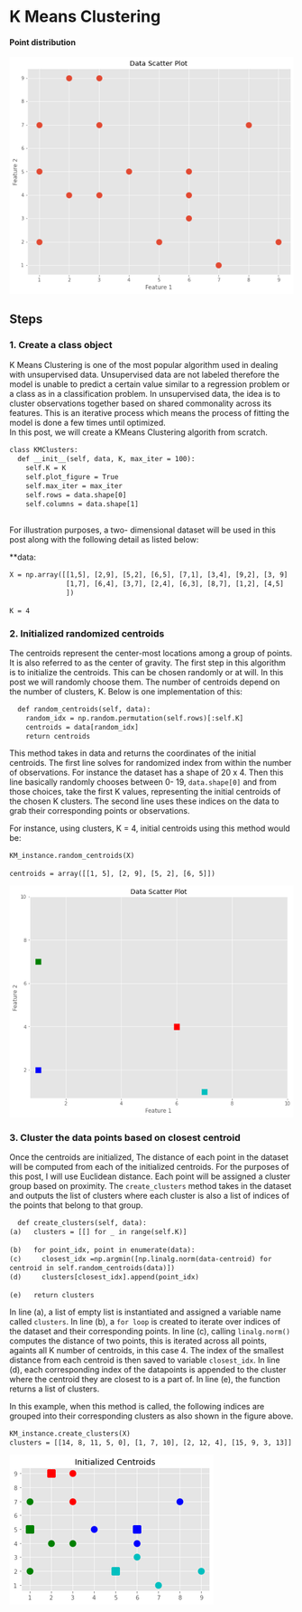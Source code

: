 # K Means Clustering

#### Point distribution 
![Scatter Plot](https://raw.githubusercontent.com/JenBanks8585/KMeans_project/main/Pics/scatter_data.png)

## Steps
### 1. Create a class object
  K Means Clustering is one of the most popular algorithm used in dealing with unsupervised data. Unsupervised data are not labeled therefore the model is unable to predict a certain value similar to a regression problem or a class as in a classification problem.  In unsupervised data, the idea is to cluster observations together based on shared commonality across its features.  This is an iterative process which means the process of fitting the model is done a few times until optimized.  
  In this post, we will create a KMeans Clustering algorith from scratch. 

```
class KMClusters:
  def __init__(self, data, K, max_iter = 100):
    self.K = K
    self.plot_figure = True
    self.max_iter = max_iter
    self.rows = data.shape[0]
    self.columns = data.shape[1]
  
```
For illustration purposes, a two- dimensional dataset will be used in this post along with the following detail as listed below:

**data:
```
X = np.array([[1,5], [2,9], [5,2], [6,5], [7,1], [3,4], [9,2], [3, 9]
              [1,7], [6,4], [3,7], [2,4], [6,3], [8,7], [1,2], [4,5]
              ])
              
K = 4
```


### 2. Initialized randomized centroids

  The centroids represent the center-most locations among a group of points. It is also referred to as the center of gravity. The first step in this algorithm is to    initialize the centroids. This can be chosen randomly or at will. In this post we will randomly choose them. The number of centroids depend on the number of clusters, K. 
Below is one implementation of this:

``` 
  def random_centroids(self, data):
    random_idx = np.random.permutation(self.rows)[:self.K]
    centroids = data[random_idx]
    return centroids
  ```
  
 This method takes in data and returns the coordinates of the initial centroids. The first line solves for randomized index from within the number of observations. For instance the dataset has a shape of 20 x 4. Then this line basically randomly chooses between 0- 19, `data.shape[0]` and from those choices, take the first K values, representing the initial centroids of the chosen K clusters.  The second line uses these indices on the data to grab their corresponding points or observations. 
 
 For instance, using clusters, K = 4, initial centroids using this method would be: 
 
 ```
 KM_instance.random_centroids(X)
 
 centroids = array([[1, 5], [2, 9], [5, 2], [6, 5]])
 
 ```
 
 ![initial centroids](https://raw.githubusercontent.com/JenBanks8585/KMeans_project/main/Pics/centroid0.png)
 
 
### 3. Cluster the data points based on closest centroid

  Once the centroids are initialized, The distance of each point in the dataset will be computed from each of the initialized centroids.  For the purposes of this post, I will use Euclidean distance.  Each point will be assigned a cluster group based on proximity. The `create_clusters` method takes in the dataset and outputs the list of clusters where each cluster is also a list of indices of the points that belong to that group. 
  
 ```
   def create_clusters(self, data):
 (a)   clusters = [[] for _ in range(self.K)]

 (b)   for point_idx, point in enumerate(data):
 (c)     closest_idx =np.argmin([np.linalg.norm(data-centroid) for centroid in self.random_centroids(data)])
 (d)     clusters[closest_idx].append(point_idx)
    
 (e)   return clusters
```

In line (a), a list of empty list is instantiated and assigned a variable name called `clusters`.
In line (b), a `for loop` is created to iterate over indices of the dataset and their corresponding points. 
In line (c), calling `linalg.norm()` computes the distance of two points, this is iterated across all points, againts all K number of centroids, in this case 4. The index of the smallest distance from each centroid is then saved to variable `closest_idx`.
In line (d), each corresponding index of the datapoints is appended to the cluster where the centroid they are closest to is a part of.
In line (e), the function returns a list of clusters.

In this example, when this method is called, the following indices are grouped into their corresponding clusters as also shown in the figure above.

```
KM_instance.create_clusters(X)
clusters = [[14, 8, 11, 5, 0], [1, 7, 10], [2, 12, 4], [15, 9, 3, 13]]
```

 ![initial centroids](https://raw.githubusercontent.com/JenBanks8585/KMeans_project/main/Pics/scatter_initial_centroids2.png)
